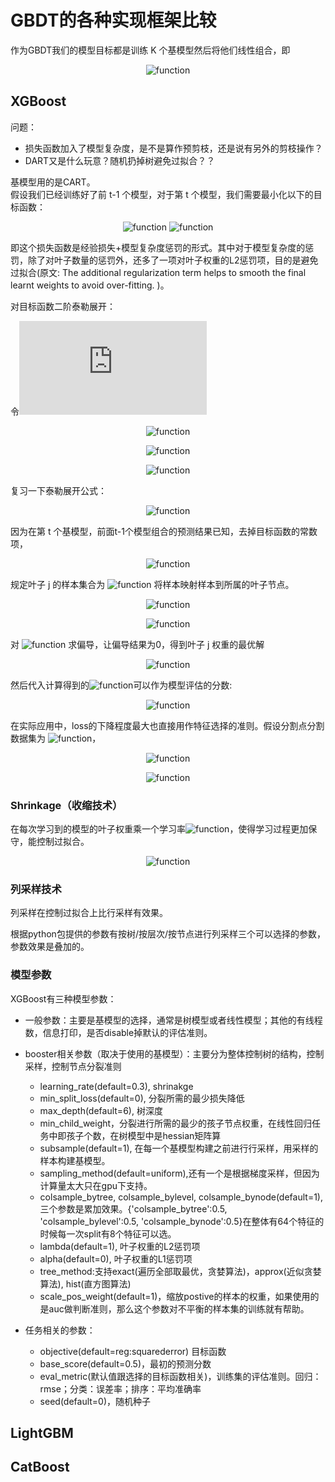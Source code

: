 # GBDT的各种实现框架比较

作为GBDT我们的模型目标都是训练 K 个基模型然后将他们线性组合，即
<div align=center>

![function](http://latex.codecogs.com/gif.latex?\hat{y}_i=\sum^K_{k=1}f_k(x_i))  
</div>

## XGBoost

问题：

* 损失函数加入了模型复杂度，是不是算作预剪枝，还是说有另外的剪枝操作？  
* DART又是什么玩意？随机扔掉树避免过拟合？？

基模型用的是CART。  
假设我们已经训练好了前 t-1 个模型，对于第 t 个模型，我们需要最小化以下的目标函数：
<div align=center>

![function](http://latex.codecogs.com/gif.latex?L^{(t)}=\sum^N_{i=1}l(y_i,%20\hat{y}^{(t-1)}_i+f_t(x_i))+\Omega(f_t))  
![function](http://latex.codecogs.com/gif.latex?\Omega(f)=\tau%20T+\frac{1}{2}%20\lambda%20||\omega||^2)  
</div>

即这个损失函数是经验损失+模型复杂度惩罚的形式。其中对于模型复杂度的惩罚，除了对叶子数量的惩罚外，还多了一项对叶子权重的L2惩罚项，目的是避免过拟合(原文: The additional regularization term helps to smooth the final learnt weights to avoid over-fitting. )。  

对目标函数二阶泰勒展开：

令![function](http://latex.codecogs.com/gif.latex?f_t(x_i)=0)  

<div align=center>

![function](http://latex.codecogs.com/gif.latex?l(y_i,%20\hat{y}^{(t-1)}_i+f_t(x_i))\approx%20l(y_i,\hat{y}^{(t-1)}_i)+g_if_t(x_i)+\frac{1}{2}h_if^2_t(x_i))  

![function](http://latex.codecogs.com/gif.latex?g_i=\partial_{\hat{y}^{(t-1)}}l(y_i,\hat{y}^{(t-1)}),)  

![function](http://latex.codecogs.com/gif.latex?h_i=\partial^2_{\hat{y}^{(t-1)}}l(y_i,\hat{y}^{(t-1)}))  
</div>

复习一下泰勒展开公式：

<div align=center>

![function](http://latex.codecogs.com/gif.latex?f(x)=\sum^n_{i=1}\frac{f^{(i)}(x_0)}{i!}(x-x_0)^i)

</div>

因为在第 t 个基模型，前面t-1个模型组合的预测结果已知，去掉目标函数的常数项，
<div align=center>

![function](http://latex.codecogs.com/gif.latex?\tilde{L}^{(t)}=\sum^N_{i=1}[g_if_t(x_i)+\frac{1}{2}h_if^2_t(x_i)]+\Omega(f_t))

</div>

规定叶子 j 的样本集合为 ![function](http://latex.codecogs.com/gif.latex?I_j=\{i|q(x_i)=j\},%20q(x_i)) 将样本映射样本到所属的叶子节点。

<div align=center>

![function](http://latex.codecogs.com/gif.latex?\tilde{L}^{(t)}=\sum^N_{i=1}[g_if_t(x_i)+\frac{1}{2}h_if^2_t(x_i)]+\tau%20T+\frac{1}{2}\lambda\sum^T_{j=1}\omega^2_j)

![function](http://latex.codecogs.com/gif.latex?=\sum^T_{j=1}[(\sum_{i\in%20I_j}g_i)w_j+\frac{1}{2}(\sum_{i\in%20I_j}h_i+\lambda)w_j^2]+\tau%20T)
</div>

对 ![function](http://latex.codecogs.com/gif.latex?\omega_j) 求偏导，让偏导结果为0，得到叶子 j 权重的最优解
<div align=center>

![function](http://latex.codecogs.com/gif.latex?\omega^\star_j=-\frac{\sum_{i\in%20I_j}g_i}{\sum_{i\in%20I_j}h_i+\lambda})
</div>

然后代入计算得到的![function](http://latex.codecogs.com/gif.latex?\tilde{L}^{(t)})可以作为模型评估的分数:

<div align=center>

![function](http://latex.codecogs.com/gif.latex?\tilde{L}^{(t)}(q)=-\frac{1}{2}\sum^T_{i=1}\frac{(\sum_{i\in%20I_j}g_i)^2}{\sum_{i\in%20I_j}h_i+\lambda}+\tau%20T)
</div>

在实际应用中，loss的下降程度最大也直接用作特征选择的准则。假设分割点分割数据集为 ![function](http://latex.codecogs.com/gif.latex?I=I_L\bigcup%20I_R)，

<div align=center>

![function](http://latex.codecogs.com/gif.latex?L_{split}=L_{before}-L_{left}-L_{right})

![function](http://latex.codecogs.com/gif.latex?=-\frac{1}{2}[\frac{(\sum_{i\in%20I_L}g_i)^2}{\sum_{i\in%20I_L}h_i+\lambda}+\frac{(\sum_{i\in%20I_R}g_i)^2}{\sum_{i\in%20I_R}h_i+\lambda}-\frac{(\sum_{i\in%20I}g_i)^2}{\sum_{i\in%20I}h_i+\lambda}]+\tau)
</div>

### Shrinkage（收缩技术）

在每次学习到的模型的叶子权重乘一个学习率![function](http://latex.codecogs.com/gif.latex?\eta)，使得学习过程更加保守，能控制过拟合。

<div align=center>

![function](http://latex.codecogs.com/gif.latex?y^{(m)}=y^{(m-1)}+\eta%20f_m(x_i),%20\eta%20\in%20\(0,1])
</div>

### 列采样技术

列采样在控制过拟合上比行采样有效果。

根据python包提供的参数有按树/按层次/按节点进行列采样三个可以选择的参数，参数效果是叠加的。

### 模型参数

XGBoost有三种模型参数：

* 一般参数：主要是基模型的选择，通常是树模型或者线性模型；其他的有线程数，信息打印，是否disable掉默认的评估准则。
* booster相关参数（取决于使用的基模型）：主要分为整体控制树的结构，控制采样，控制节点分裂准则

  * learning_rate(default=0.3), shrinakge
  * min_split_loss(default=0), 分裂所需的最少损失降低
  * max_depth(default=6), 树深度
  * min_child_weight，分裂进行所需的最少的孩子节点权重，在线性回归任务中即孩子个数，在树模型中是hessian矩阵算
  * subsample(default=1), 在每一个基模型构建之前进行行采样，用采样的样本构建基模型。
  * sampling_method(default=uniform),还有一个是根据梯度采样，但因为计算量太大只在gpu下支持。
  * colsample_bytree, colsample_bylevel, colsample_bynode(default=1), 三个参数是累加效果。{'colsample_bytree':0.5, 'colsample_bylevel':0.5, 'colsample_bynode':0.5}在整体有64个特征的时候每一次split有8个特征可以选。
  * lambda(default=1), 叶子权重的L2惩罚项
  * alpha(default=0), 叶子权重的L1惩罚项
  * tree_method:支持exact(遍历全部取最优，贪婪算法)，approx(近似贪婪算法), hist(直方图算法)
  * scale_pos_weight(default=1)，缩放postive的样本的权重，如果使用的是auc做判断准则，那么这个参数对不平衡的样本集的训练就有帮助。
* 任务相关的参数：
  * objective(default=reg:squarederror) 目标函数
  * base_score(default=0.5)，最初的预测分数
  * eval_metric(默认值跟选择的目标函数相关)，训练集的评估准则。回归：rmse；分类：误差率；排序：平均准确率
  * seed(default=0)，随机种子

## LightGBM

## CatBoost
